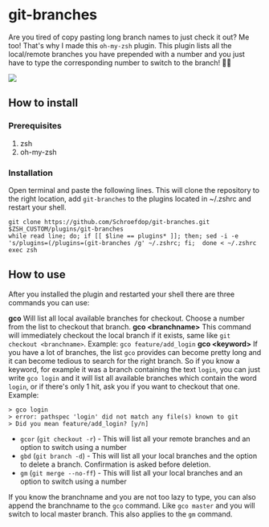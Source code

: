 # git-branches

Are you tired of copy pasting long branch names to just check it out? Me too! That's why I made this `oh-my-zsh` plugin. This plugin lists all the local/remote branches you have prepended with a number and you just have to type the corresponding number to switch to the branch! 🕺🏻

![](https://media.giphy.com/media/jVT7YO7XwLfhCkMWxt/giphy.gif)

## How to install
### Prerequisites
1. zsh
2. oh-my-zsh

### Installation
Open terminal and paste the following lines. This will clone the repository to the right location, add `git-branches` to the plugins located in ~/.zshrc and restart your shell.

```
git clone https://github.com/Schroefdop/git-branches.git $ZSH_CUSTOM/plugins/git-branches
while read line; do; if [[ $line == plugins* ]]; then; sed -i -e 's/plugins=(/plugins=(git-branches /g' ~/.zshrc; fi;  done < ~/.zshrc
exec zsh
```

## How to use

After you installed the plugin and restarted your shell there are three commands you can use:

**gco**
Will list all local available branches for checkout. Choose a number from the list to checkout that branch.
**gco \<branchname>**
This command will immediately checkout the local branch if it exists, same like `git checkout <branchname>`.
Example: `gco feature/add_login`
**gco \<keyword>**
If you have a lot of branches, the list `gco` provides can become pretty long and it can become tedious to search for the right branch. So if you know a keyword, for example it was a branch containing the text `login`, you can just write `gco login` and it will list all available branches which contain the word `login`, or if there's only 1 hit, ask you if you want to checkout that one.
Example: 
```
> gco login
> error: pathspec 'login' did not match any file(s) known to git
> Did you mean feature/add_login? [y/n] 
```

- `gcor` (`git checkout -r`) - This will list all your remote branches and an option to switch using a number
- `gbd` (`git branch -d`) - This will list all your local branches and the option to delete a branch. Confirmation is asked before deletion.
- `gm` (`git merge --no-ff`) - This will list all your local branches and an option to switch using a number

If you know the branchname and you are not too lazy to type, you can also append the branchname to the `gco` command. Like `gco master` and you will switch to local master branch. This also applies to the `gm` command.

